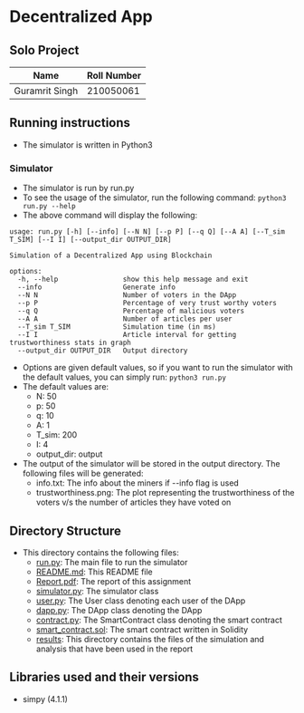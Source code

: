 # Decentralized App

## Solo Project
| Name | Roll Number |
| --- | --- |
|Guramrit Singh | 210050061|

## Running instructions
- The simulator is written in Python3

### Simulator
- The simulator is run by run.py
- To see the usage of the simulator, run the following command:
```python3 run.py --help```
- The above command will display the following:
```
usage: run.py [-h] [--info] [--N N] [--p P] [--q Q] [--A A] [--T_sim T_SIM] [--I I] [--output_dir OUTPUT_DIR]

Simulation of a Decentralized App using Blockchain

options:
  -h, --help                show this help message and exit
  --info                    Generate info
  --N N                     Number of voters in the DApp
  --p P                     Percentage of very trust worthy voters
  --q Q                     Percentage of malicious voters
  --A A                     Number of articles per user
  --T_sim T_SIM             Simulation time (in ms)
  --I I                     Article interval for getting trustworthiness stats in graph
  --output_dir OUTPUT_DIR   Output directory

```
- Options are given default values, so if you want to run the simulator with the default values, you can simply run:
```python3 run.py```
- The default values are:
    - N: 50
    - p: 50
    - q: 10
    - A: 1
    - T_sim: 200
    - I: 4 
    - output_dir: output
- The output of the simulator will be stored in the output directory. The following files will be generated:
    - info.txt: The info about the miners if --info flag is used
    - trustworthiness.png: The plot representing the trustworthiness of the voters v/s the number of articles they have voted on

## Directory Structure
- This directory contains the following files:
    - [run.py](run.py): The main file to run the simulator
    - [README.md](README.md): This README file
    - [Report.pdf](Report.pdf): The report of this assignment
    - [simulator.py](simulator.py): The simulator class
    - [user.py](user.py): The User class denoting each user of the DApp
    - [dapp.py](dapp.py): The DApp class denoting the DApp
    - [contract.py](contract.py): The SmartContract class denoting the smart contract
    - [smart_contract.sol](smart_contract.sol): The smart contract written in Solidity
    - [results](results): This directory contains the files of the simulation and analysis that have been used in the report
 
## Libraries used and their versions
- simpy (4.1.1)
